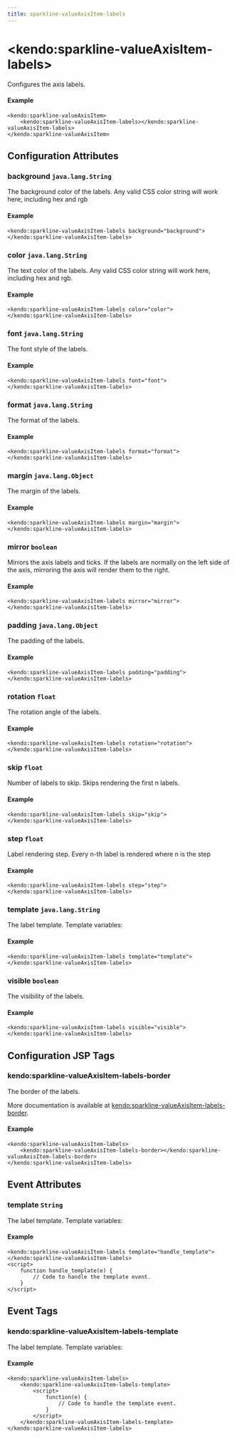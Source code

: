 ```yaml
---
title: sparkline-valueAxisItem-labels
---
```


# \<kendo:sparkline-valueAxisItem-labels\>

Configures the axis labels.

#### Example
    <kendo:sparkline-valueAxisItem>
        <kendo:sparkline-valueAxisItem-labels></kendo:sparkline-valueAxisItem-labels>
    </kendo:sparkline-valueAxisItem>

## Configuration Attributes

### background `java.lang.String`

The background color of the labels. Any valid CSS color string will work here, including
hex and rgb

#### Example
    <kendo:sparkline-valueAxisItem-labels background="background">
    </kendo:sparkline-valueAxisItem-labels>

### color `java.lang.String`

The text color of the labels. Any valid CSS color string will work here, including hex and rgb.

#### Example
    <kendo:sparkline-valueAxisItem-labels color="color">
    </kendo:sparkline-valueAxisItem-labels>

### font `java.lang.String`

The font style of the labels.

#### Example
    <kendo:sparkline-valueAxisItem-labels font="font">
    </kendo:sparkline-valueAxisItem-labels>

### format `java.lang.String`

The format of the labels.

#### Example
    <kendo:sparkline-valueAxisItem-labels format="format">
    </kendo:sparkline-valueAxisItem-labels>

### margin `java.lang.Object`

The margin of the labels.

#### Example
    <kendo:sparkline-valueAxisItem-labels margin="margin">
    </kendo:sparkline-valueAxisItem-labels>

### mirror `boolean`

Mirrors the axis labels and ticks.
If the labels are normally on the left side of the axis,
mirroring the axis will render them to the right.

#### Example
    <kendo:sparkline-valueAxisItem-labels mirror="mirror">
    </kendo:sparkline-valueAxisItem-labels>

### padding `java.lang.Object`

The padding of the labels.

#### Example
    <kendo:sparkline-valueAxisItem-labels padding="padding">
    </kendo:sparkline-valueAxisItem-labels>

### rotation `float`

The rotation angle of the labels.

#### Example
    <kendo:sparkline-valueAxisItem-labels rotation="rotation">
    </kendo:sparkline-valueAxisItem-labels>

### skip `float`

Number of labels to skip.
Skips rendering the first n labels.

#### Example
    <kendo:sparkline-valueAxisItem-labels skip="skip">
    </kendo:sparkline-valueAxisItem-labels>

### step `float`

Label rendering step.
Every n-th label is rendered where n is the step

#### Example
    <kendo:sparkline-valueAxisItem-labels step="step">
    </kendo:sparkline-valueAxisItem-labels>

### template `java.lang.String`

The label template.
Template variables:

#### Example
    <kendo:sparkline-valueAxisItem-labels template="template">
    </kendo:sparkline-valueAxisItem-labels>

### visible `boolean`

The visibility of the labels.

#### Example
    <kendo:sparkline-valueAxisItem-labels visible="visible">
    </kendo:sparkline-valueAxisItem-labels>


##  Configuration JSP Tags

### kendo:sparkline-valueAxisItem-labels-border

The border of the labels.

More documentation is available at [kendo:sparkline-valueAxisItem-labels-border](/api/wrappers/jsp/sparkline/valueaxisitem-labels-border).

#### Example

    <kendo:sparkline-valueAxisItem-labels>
        <kendo:sparkline-valueAxisItem-labels-border></kendo:sparkline-valueAxisItem-labels-border>
    </kendo:sparkline-valueAxisItem-labels>


## Event Attributes

### template `String`

The label template.
Template variables:


#### Example
    <kendo:sparkline-valueAxisItem-labels template="handle_template">
    </kendo:sparkline-valueAxisItem-labels>
    <script>
        function handle_template(e) {
            // Code to handle the template event.
        }
    </script>

## Event Tags

### kendo:sparkline-valueAxisItem-labels-template

The label template.
Template variables:


#### Example
    <kendo:sparkline-valueAxisItem-labels>
        <kendo:sparkline-valueAxisItem-labels-template>
            <script>
                function(e) {
                    // Code to handle the template event.
                }
            </script>
        </kendo:sparkline-valueAxisItem-labels-template>
    </kendo:sparkline-valueAxisItem-labels>

